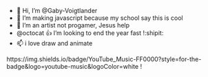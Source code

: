 - 👋 Hi, I’m @Gaby-Voigtlander
- 👀 I’m making javascript because my school say this is cool
- 🌱 I’m an artist not progamer, Jesus help
- @octocat :+1: I’m looking to end the year fast !:shipit:
- 📫 i love draw and animate
<!---Gaby-Voigtlander/Gaby-Voigtlander is a ✨ special ✨ repository because its `README.md` (this file) appears on your GitHub profile.
You can click the Preview link to take a look at your changes.
---> https://img.shields.io/badge/YouTube_Music-FF0000?style=for-the-badge&logo=youtube-music&logoColor=white !
